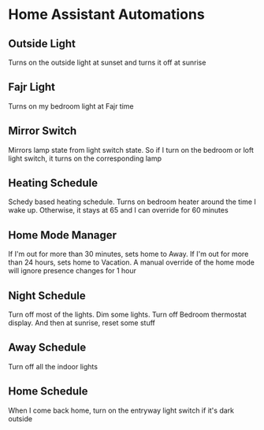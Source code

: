 # Home Assistant Automations

## Outside Light
Turns on the outside light at sunset and turns it off at sunrise

## Fajr Light
Turns on my bedroom light at Fajr time

## Mirror Switch
Mirrors lamp state from light switch state. So if I turn on the bedroom or loft light switch, it turns on the corresponding lamp

## Heating Schedule
Schedy based heating schedule. Turns on bedroom heater around the time I wake up. Otherwise, it stays at 65 and I
can override for 60 minutes

## Home Mode Manager
If I'm out for more than 30 minutes, sets home to Away. If I'm out for more than 24 hours, sets home to Vacation. A 
manual override of the home mode will ignore presence changes for 1 hour

## Night Schedule
Turn off most of the lights. Dim some lights. Turn off Bedroom thermostat display. And then at sunrise, reset some stuff

## Away Schedule
Turn off all the indoor lights

## Home Schedule
When I come back home, turn on the entryway light switch if it's dark outside